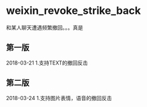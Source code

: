 # weixin_revoke_strike_back
和某人聊天遭遇频繁撤回。。。真是


## 第一版
2018-03-21
1.支持TEXT的撤回反击

## 第二版
2018-03-24
1.支持图片表情，语音的撤回反击